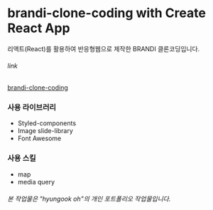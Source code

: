 # brandi-clone-coding with Create React App

리액트(React)를 활용하여 반응형웹으로 제작한 BRANDI 클론코딩입니다.

###### link

[brandi-clone-coding](https://hyungook.github.io/brandi-clone-coding/)

### 사용 라이브러리

- Styled-components
- Image slide-library
- Font Awesome

### 사용 스킬

- map
- media query

###### 본 작업물은 "hyungook oh"의 개인 포트폴리오 작업물입니다.
